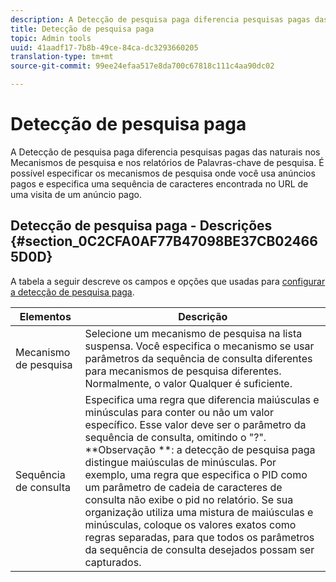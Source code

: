 ```yaml
---
description: A Detecção de pesquisa paga diferencia pesquisas pagas das naturais nos Mecanismos de pesquisa e nos relatórios de Palavras-chave de pesquisa. É possível especificar os mecanismos de pesquisa onde você usa anúncios pagos e especifica uma sequência de caracteres encontrada no URL de uma visita de um anúncio pago.
title: Detecção de pesquisa paga
topic: Admin tools
uuid: 41aadf17-7b8b-49ce-84ca-dc3293660205
translation-type: tm+mt
source-git-commit: 99ee24efaa517e8da700c67818c111c4aa90dc02

---
```



# Detecção de pesquisa paga

A Detecção de pesquisa paga diferencia pesquisas pagas das naturais nos Mecanismos de pesquisa e nos relatórios de Palavras-chave de pesquisa. É possível especificar os mecanismos de pesquisa onde você usa anúncios pagos e especifica uma sequência de caracteres encontrada no URL de uma visita de um anúncio pago.

## Detecção de pesquisa paga - Descrições {#section_0C2CFA0AF77B47098BE37CB024665D0D}

A tabela a seguir descreve os campos e opções que usadas para [configurar a detecção de pesquisa paga](/help/admin/admin/paid-search-detection/t-paid-search-detection.md).

| Elementos | Descrição |
|--- |--- |
| Mecanismo de pesquisa | Selecione um mecanismo de pesquisa na lista suspensa. Você especifica o mecanismo se usar parâmetros da sequência de consulta diferentes para mecanismos de pesquisa diferentes. Normalmente, o valor Qualquer é suficiente. |
| Sequência de consulta | Especifica uma regra que diferencia maiúsculas e minúsculas para conter ou não um valor específico. Esse valor deve ser o parâmetro da sequência de consulta, omitindo o &quot;?&quot;. <br>**Observação **: a detecção de pesquisa paga distingue maiúsculas de minúsculas. Por exemplo, uma regra que especifica o PID como um parâmetro de cadeia de caracteres de consulta não exibe o pid no relatório. Se sua organização utiliza uma mistura de maiúsculas e minúsculas, coloque os valores exatos como regras separadas, para que todos os parâmetros da sequência de consulta desejados possam ser capturados.</br> |
